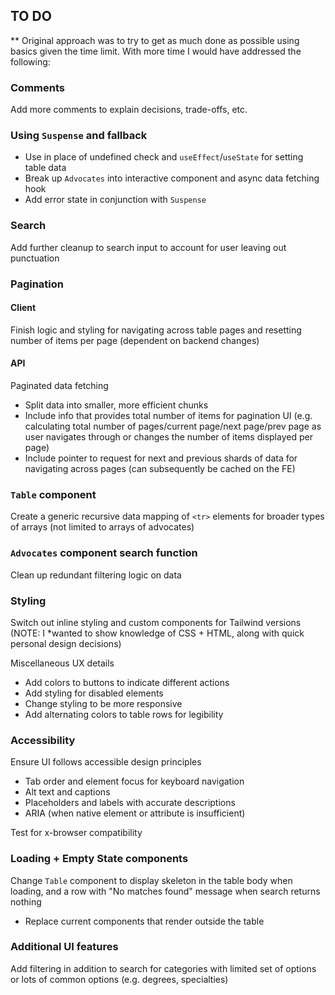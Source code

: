 ## TO DO

** Original approach was to try to get as much done as possible using basics given the time limit. With more time I would have addressed the following:


### Comments
Add more comments to explain decisions, trade-offs, etc.


### Using `Suspense` and fallback
  - Use in place of undefined check and `useEffect`/`useState` for setting table data
  - Break up `Advocates` into interactive component and async data fetching hook
  - Add error state in conjunction with `Suspense`


### Search
Add further cleanup to search input to account for user leaving out punctuation


### Pagination

#### Client
Finish logic and styling for navigating across table pages and resetting number of items per page (dependent on backend changes)

#### API
Paginated data fetching
  - Split data into smaller, more efficient chunks
  - Include info that provides total number of items for pagination UI (e.g. calculating total number of pages/current page/next page/prev page as user navigates through or changes the number of items displayed per page)
  - Include pointer to request for next and previous shards of data for navigating across pages (can subsequently be cached on the FE)


### `Table` component
Create a generic recursive data mapping of `<tr>` elements for broader types of arrays (not limited to arrays of advocates)


### `Advocates` component search function
Clean up redundant filtering logic on data


### Styling
Switch out inline styling and custom components for Tailwind versions (NOTE: I *wanted to show knowledge of CSS + HTML, along with quick personal design decisions)

Miscellaneous UX details
  - Add colors to buttons to indicate different actions
  - Add styling for disabled elements
  - Change styling to be more responsive
  - Add alternating colors to table rows for legibility


### Accessibility
Ensure UI follows accessible design principles
  - Tab order and element focus for keyboard navigation
  - Alt text and captions
  - Placeholders and labels with accurate descriptions
  - ARIA (when native element or attribute is insufficient)

Test for x-browser compatibility


### Loading + Empty State components
Change `Table` component to display skeleton in the table body when loading, and a row with "No matches found" message when search returns nothing
  - Replace current components that render outside the table


### Additional UI features
Add filtering in addition to search for categories with limited set of options or lots of common options (e.g. degrees, specialties)



